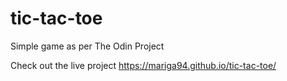 # tic-tac-toe
Simple game as per The Odin Project

Check out the live project https://mariga94.github.io/tic-tac-toe/
